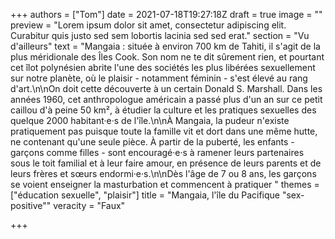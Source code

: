 +++
authors = ["Tom"]
date = 2021-07-18T19:27:18Z
draft = true
image = ""
preview = "Lorem ipsum dolor sit amet, consectetur adipiscing elit. Curabitur quis justo sed sem lobortis lacinia sed sed erat."
section = "Vu d'ailleurs"
text = "Mangaia : située à environ 700 km de Tahiti, il s'agit de la plus méridionale des Îles Cook. Son nom ne te dit sûrement rien, et pourtant cet îlot polynésien abrite l'une des sociétés les plus libérées sexuellement sur notre planète, où le plaisir - notamment féminin - s'est élevé au rang d'art.\n\nOn doit cette découverte à un certain Donald S. Marshall. Dans les années 1960, cet anthropologue américain a passé plus d'un an sur ce petit caillou d'à peine 50 km², à étudier la culture et les pratiques sexuelles des quelque 2000 habitant·e·s de l'île.\n\nÀ Mangaia, la pudeur n'existe pratiquement pas puisque toute la famille vit et dort dans une même hutte, ne contenant qu'une seule pièce. À partir de la puberté, les enfants - garçons comme filles - sont encouragé·e·s à ramener leurs partenaires sous le toit familial et à leur faire amour, en présence de leurs parents et de leurs frères et sœurs endormi·e·s.\n\nDès l'âge de 7 ou 8 ans, les garçons se voient enseigner la masturbation et commencent à pratiquer "
themes = ["éducation sexuelle", "plaisir"]
title = "Mangaia, l'île du Pacifique \"sex-positive\""
veracity = "Faux"

+++

